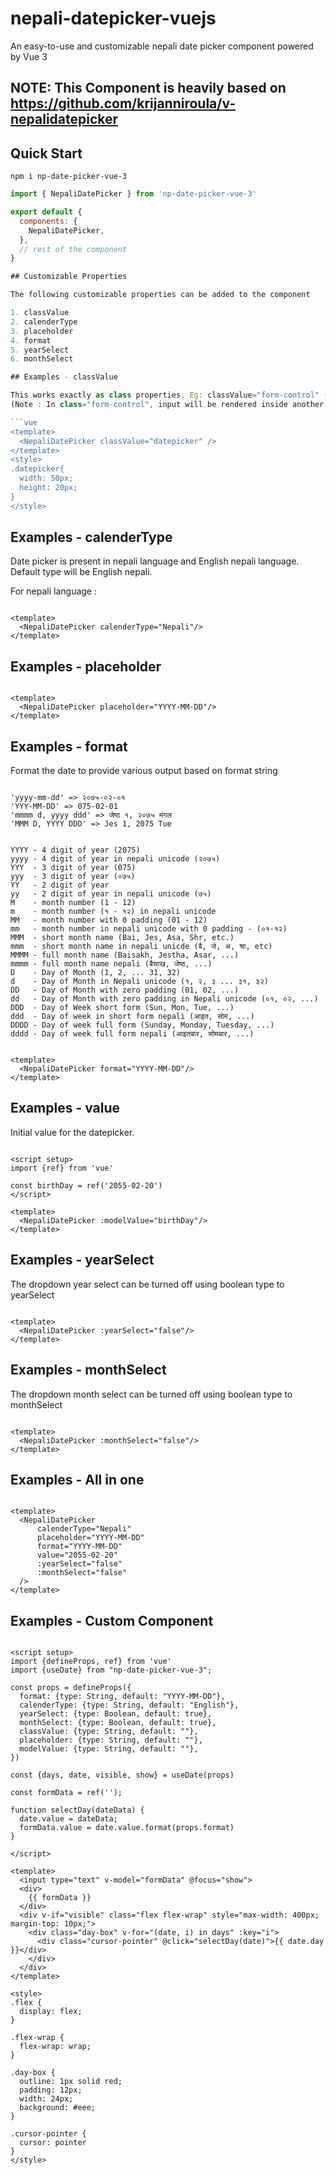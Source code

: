 # nepali-datepicker-vuejs

An easy-to-use and customizable nepali date picker component powered by Vue 3

## NOTE: This Component is heavily based on https://github.com/krijanniroula/v-nepalidatepicker

## Quick Start

```
npm i np-date-picker-vue-3
```

``` javascript
import { NepaliDatePicker } from 'np-date-picker-vue-3'

export default {
  components: {
    NepaliDatePicker,
  },
  // rest of the component
}

## Customizable Properties

The following customizable properties can be added to the component

1. classValue
2. calenderType
3. placeholder
4. format
5. yearSelect
6. monthSelect

## Examples - classValue

This works exactly as class properties. Eg: classValue="form-control" (boostrap class)
(Note : In class="form-control", input will be rendered inside another input.)

```vue
<template>
  <NepaliDatePicker classValue="datepicker" />
</template>
<style>
.datepicker{
  width: 50px;
  height: 20px;
}
</style>
```

## Examples - calenderType

Date picker is present in nepali language and English nepali language. Default type will be English nepali.

For nepali language :

```vue

<template>
  <NepaliDatePicker calenderType="Nepali"/>
</template>

```

## Examples - placeholder

```vue

<template>
  <NepaliDatePicker placeholder="YYYY-MM-DD"/>
</template>

```

## Examples - format

Format the date to provide various output based on format string

```vue

'yyyy-mm-dd' => २०७५-०२-०१
'YYY-MM-DD' => 075-02-01
'mmmm d, yyyy ddd' => जेष्ठ १, २०७५ मंगल
'MMM D, YYYY DDD' => Jes 1, 2075 Tue

```

```vue

YYYY - 4 digit of year (2075)
yyyy - 4 digit of year in nepali unicode (२०७५)
YYY  - 3 digit of year (075)
yyy  - 3 digit of year (०७५)
YY   - 2 digit of year
yy   - 2 digit of year in nepali unicode (७५)
M    - month number (1 - 12)
m    - month number (१ - १२) in nepali unicode
MM   - month number with 0 padding (01 - 12)
mm   - month number in nepali unicode with 0 padding - (०१-१२)
MMM  - short month name (Bai, Jes, Asa, Shr, etc.)
mmm  - short month name in nepali unicde (ब‍ै, जे, अ, श्रा, etc)
MMMM - full month name (Baisakh, Jestha, Asar, ...)
mmmm - full month name nepali (बैसाख, जेष्ठ, ...)
D    - Day of Month (1, 2, ... 31, 32)
d    - Day of Month in Nepali unicode (१, २, ३ ... ३१, ३२)
DD   - Day of Month with zero padding (01, 02, ...)
dd   - Day of Month with zero padding in Nepali unicode (०१, ०२, ...)
DDD  - Day of Week short form (Sun, Mon, Tue, ...)
ddd  - Day of week in short form nepali (आइत, सोम, ...)
DDDD - Day of week full form (Sunday, Monday, Tuesday, ...)
dddd - Day of week full form nepali (आइतबार, सोमबार, ...)

```

```vue

<template>
  <NepaliDatePicker format="YYYY-MM-DD"/>
</template>

```

## Examples - value

Initial value for the datepicker.

```vue

<script setup>
import {ref} from 'vue'

const birthDay = ref('2055-02-20')
</script>

<template>
  <NepaliDatePicker :modelValue="birthDay"/>
</template>

```

## Examples - yearSelect

The dropdown year select can be turned off using boolean type to yearSelect

```vue

<template>
  <NepaliDatePicker :yearSelect="false"/>
</template>

```

## Examples - monthSelect

The dropdown month select can be turned off using boolean type to monthSelect

```vue

<template>
  <NepaliDatePicker :monthSelect="false"/>
</template>

```

## Examples - All in one

```vue

<template>
  <NepaliDatePicker
      calenderType="Nepali"
      placeholder="YYYY-MM-DD"
      format="YYYY-MM-DD"
      value="2055-02-20"
      :yearSelect="false"
      :monthSelect="false"
  />
</template>

```

## Examples - Custom Component

```vue

<script setup>
import {defineProps, ref} from 'vue'
import {useDate} from "np-date-picker-vue-3";

const props = defineProps({
  format: {type: String, default: "YYYY-MM-DD"},
  calenderType: {type: String, default: "English"},
  yearSelect: {type: Boolean, default: true},
  monthSelect: {type: Boolean, default: true},
  classValue: {type: String, default: ""},
  placeholder: {type: String, default: ""},
  modelValue: {type: String, default: ""},
})

const {days, date, visible, show} = useDate(props)

const formData = ref('');

function selectDay(dateData) {
  date.value = dateData;
  formData.value = date.value.format(props.format)
}

</script>

<template>
  <input type="text" v-model="formData" @focus="show">
  <div>
    {{ formData }}
  </div>
  <div v-if="visible" class="flex flex-wrap" style="max-width: 400px; margin-top: 10px;">
    <div class="day-box" v-for="(date, i) in days" :key="i">
      <div class="cursor-pointer" @click="selectDay(date)">{{ date.day }}</div>
    </div>
  </div>
</template>

<style>
.flex {
  display: flex;
}

.flex-wrap {
  flex-wrap: wrap;
}

.day-box {
  outline: 1px solid red;
  padding: 12px;
  width: 24px;
  background: #eee;
}

.cursor-pointer {
  cursor: pointer
}
</style>

```
